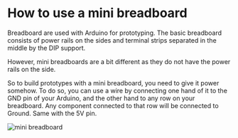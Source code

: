 # How to use a mini breadboard

Breadboard are used with Arduino for prototyping.
The basic breadboard consists of power rails on the sides and terminal strips separated in the middle by the DIP support.

However, mini breadboards are a bit different as they do not have the power rails on the side.

So to build prototypes with a mini breadboard, you need to give it power somehow. To do so, you can use a wire by connecting one hand of it to the GND pin of your Arduino, and the other hand to any row on your breadboard. Any component connected to that row will be connected to Ground.
Same with the 5V pin.

![mini breadboard](https://cdn.sparkfun.com/assets/7/b/e/6/f/518c191fce395f5662000000.jpg)

